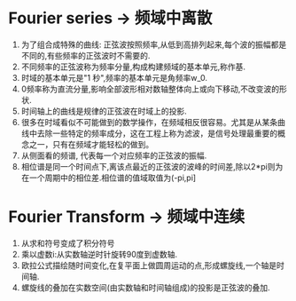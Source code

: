 # Fourier series -> 频域中离散
1. 为了组合成特殊的曲线: 正弦波按照频率,从低到高排列起来,每个波的振幅都是不同的,有些频率的正弦波时不需要的.
2. 不同频率的正弦波称为频率分量,构成构建频域的基本单元,称作基.
3. 时域的基本单元是"1 秒",频率的基本单元是角频率w_0.
4. 0频率称为直流分量,影响全部波形相对数轴整体向上或向下移动,不改变波的形状.
5. 时间轴上的曲线是规律的正弦波在时域上的投影.
6. 很多在时域看似不可能做到的数学操作，在频域相反很容易。尤其是从某条曲线中去除一些特定的频率成分，这在工程上称为滤波，是信号处理最重要的概念之一，只有在频域才能轻松的做到。
7. 从侧面看的频谱, 代表每一个对应频率的正弦波的振幅.
8. 相位谱是同一个时间点下,离该点最近的正弦波的波峰的时间差,除以2*pi则为在一个周期中的相位差.相位谱的值域取值为(-pi,pi]

# Fourier Transform -> 频域中连续
1. 从求和符号变成了积分符号
2. 乘以虚数i:从实数轴逆时针旋转90度到虚数轴.
3. 欧拉公式描绘随时间变化,在复平面上做圆周运动的点,形成螺旋线,一个轴是时间轴.
4. 螺旋线的叠加在实数空间(由实数轴和时间轴组成)的投影是正弦波的叠加.
